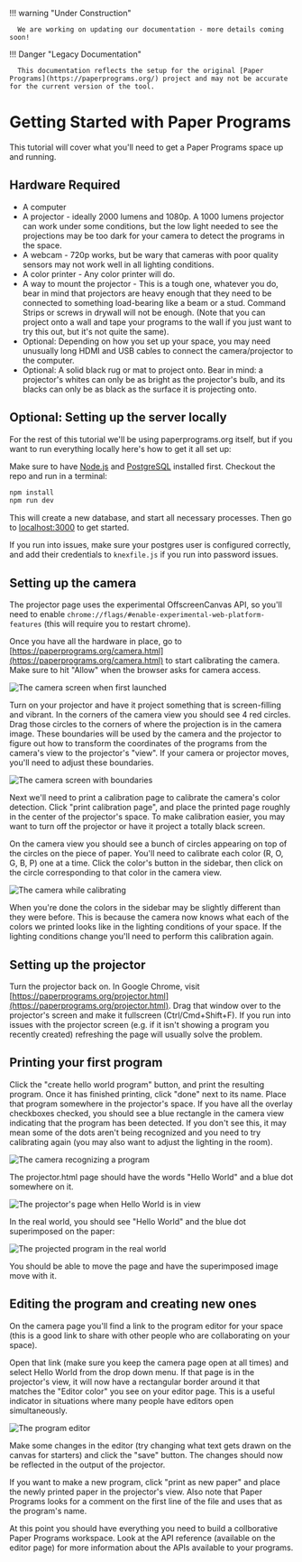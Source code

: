 !!! warning "Under Construction" 
      
      We are working on updating our documentation - more details coming soon!

!!! Danger "Legacy Documentation" 
      
      This documentation reflects the setup for the original [Paper Programs](https://paperprograms.org/) project and may not be accurate for the current version of the tool.

# Getting Started with Paper Programs

This tutorial will cover what you'll need to get a Paper Programs space up and running.

## Hardware Required

- A computer
- A projector - ideally 2000 lumens and 1080p. A 1000 lumens projector can work under some conditions, but the low light needed to see the projections may be too dark for your camera to detect the programs in the space.
- A webcam - 720p works, but be wary that cameras with poor quality sensors may not work well in all lighting conditions.
- A color printer - Any color printer will do.
- A way to mount the projector - This is a tough one, whatever you do, bear in mind that projectors are heavy enough that they need to be connected to something load-bearing like a beam or a stud. Command Strips or screws in drywall will not be enough. (Note that you can project onto a wall and tape your programs to the wall if you just want to try this out, but it's not quite the same).
- Optional: Depending on how you set up your space, you may need unusually long HDMI and USB cables to connect the camera/projector to the computer.
- Optional: A solid black rug or mat to project onto. Bear in mind: a projector's whites can only be as bright as the projector's bulb, and its blacks can only be as black as the surface it is projecting onto.

## Optional: Setting up the server locally

For the rest of this tutorial we'll be using paperprograms.org itself, but if you want to run everything locally here's how to get it all set up:

Make sure to have [Node.js](https://nodejs.org) and [PostgreSQL](https://postgresql.org) installed first. Checkout the repo and run in a terminal:

```sh
npm install
npm run dev
```

This will create a new database, and start all necessary processes. Then go to [localhost:3000](http://localhost:3000) to get started.

If you run into issues, make sure your postgres user is configured correctly, and add their credentials to `knexfile.js` if you run into password issues.

## Setting up the camera

The projector page uses the experimental OffscreenCanvas API, so you'll need to enable `chrome://flags/#enable-experimental-web-platform-features` (this will require you to restart chrome).

Once you have all the hardware in place, go to [https://paperprograms.org/camera.html](https://paperprograms.org/camera.html) to start calibrating the camera. Make sure to hit "Allow" when the browser asks for camera access.

![The camera screen when first launched](img/camera-screen.png)

Turn on your projector and have it project something that is screen-filling and vibrant. In the corners of the camera view you should see 4 red circles. Drag those circles to the corners of where the projection is in the camera image. These boundaries will be used by the camera and the projector to figure out how to transform the coordinates of the programs from the camera's view to the projector's "view". If your camera or projector moves, you'll need to adjust these boundaries.

![The camera screen with boundaries](img/camera-boundaries.png)

Next we'll need to print a calibration page to calibrate the camera's color detection. Click "print calibration page", and place the printed page roughly in the center of the projector's space. To make calibration easier, you may want to turn off the projector or have it project a totally black screen.

On the camera view you should see a bunch of circles appearing on top of the circles on the piece of paper. You'll need to calibrate each color (R, O, G, B, P) one at a time. Click the color's button in the sidebar, then click on the circle corresponding to that color in the camera view.

![The camera while calibrating](img/camera-calibrating.png)

When you're done the colors in the sidebar may be slightly different than they were before. This is because the camera now knows what each of the colors we printed looks like in the lighting conditions of your space. If the lighting conditions change you'll need to perform this calibration again.

## Setting up the projector

Turn the projector back on. In Google Chrome, visit [https://paperprograms.org/projector.html](https://paperprograms.org/projector.html). Drag that window over to the projector's screen and make it fullscreen (Ctrl/Cmd+Shift+F). If you run into issues with the projector screen (e.g. if it isn't showing a program you recently created) refreshing the page will usually solve the problem.

## Printing your first program

Click the "create hello world program" button, and print the resulting program. Once it has finished printing, click "done" next to its name. Place that program somewhere in the projector's space. If you have all the overlay checkboxes checked, you should see a blue rectangle in the camera view indicating that the program has been detected. If you don't see this, it may mean some of the dots aren't being recognized and you need to try calibrating again (you may also want to adjust the lighting in the room).

![The camera recognizing a program](img/camera-program-detected.png)

The projector.html page should have the words "Hello World" and a blue dot somewhere on it.

![The projector's page when Hello World is in view](img/projector-hello-world.png)

In the real world, you should see "Hello World" and the blue dot superimposed on the paper:

![The projected program in the real world](img/hello-real-world.png)

You should be able to move the page and have the superimposed image move with it.

## Editing the program and creating new ones

On the camera page you'll find a link to the program editor for your space (this is a good link to share with other people who are collaborating on your space).

Open that link (make sure you keep the camera page open at all times) and select Hello World from the drop down menu. If that page is in the projector's view, it will now have a rectangular border around it that matches the "Editor color" you see on your editor page. This is a useful indicator in situations where many people have editors open simultaneously.

![The program editor](img/editor.png)

Make some changes in the editor (try changing what text gets drawn on the canvas for starters) and click the "save" button. The changes should now be reflected in the output of the projector.

If you want to make a new program, click "print as new paper" and place the newly printed paper in the projector's view. Also note that Paper Programs looks for a comment on the first line of the file and uses that as the program's name.

At this point you should have everything you need to build a collborative Paper Programs workspace. Look at the API reference (available on the editor page) for more information about the APIs available to your programs.
